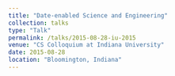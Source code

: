 ```yaml
---
title: "Date-enabled Science and Engineering"
collection: talks
type: "Talk"
permalink: /talks/2015-08-28-iu-2015
venue: "CS Colloquium at Indiana University"
date: 2015-08-28
location: "Bloomington, Indiana"
---
```

